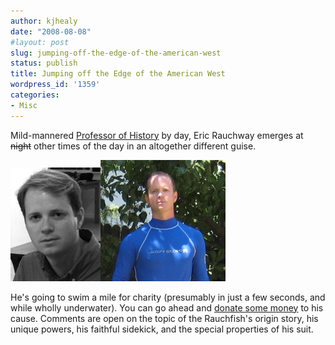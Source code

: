 ```yaml
---
author: kjhealy
date: "2008-08-08"
#layout: post
slug: jumping-off-the-edge-of-the-american-west
status: publish
title: Jumping off the Edge of the American West
wordpress_id: '1359'
categories:
- Misc
---
```


Mild-mannered [Professor of History](http://history.ucdavis.edu/faculty/Rauchway_Eric) by day, Eric Rauchway emerges at ~~night~~ other times of the day in an altogether different guise.

![Eric Rauchway](rauchwayheadshot.jpg)![Rauchfish](rauchwayswims.jpg)

He's going to swim a mile for charity (presumably in just a few seconds, and while wholly underwater). You can go ahead and [donate some money](https://wsdvps2.wsdsecure.com/~wcrc.org/swimmers/profile/203) to his cause. Comments are open on the topic of the Rauchfish's origin story, his unique powers, his faithful sidekick, and the special properties of his suit.
